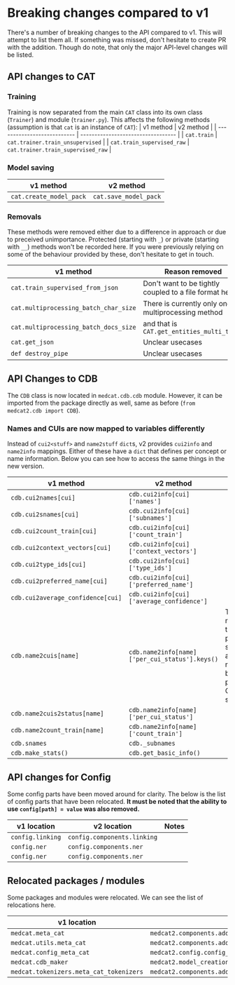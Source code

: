 # Breaking changes compared to v1

There's a number of breaking changes to the API compared to v1.
This will attempt to list them all.
If something was missed, don't hesitate to create PR with the addition.
Though do note, that only the major API-level changes will be listed.

## API changes to CAT

### Training

Training is now separated from the main `CAT` class into its own class (`Trainer`) and module (`trainer.py`).
This affects the following methods (assumption is that `cat` is an instance of `CAT`):
|          v1 method          |           v2 method                |
| --------------------------- | ---------------------------------- |
| `cat.train`                 | `cat.trainer.train_unsupervised`   |
| `cat.train_supervised_raw`  | `cat.trainer.train_supervised_raw` |

### Model saving

|          v1 method          |           v2 method                |
| --------------------------- | ---------------------------------- |
| `cat.create_model_pack`     | `cat.save_model_pack`              |

### Removals

These methods were removed either due to a difference in approach or due to preceived unimportance.
Protected (starting with `_`) or private (starting with `__`) methods won't be recorded here.
If you were previously relying on some of the behaviour provided by these, don't hesitate to get in touch.

|            v1 method           |              Reason removed                   |
| ------------------------------ | --------------------------------------------- |
| `cat.train_supervised_from_json` | Don't want to be tightly coupled to a file format here |
| `cat.multiprocessing_batch_char_size` | There is currently only one multiprocessing method |
| `cat.multiprocessing_batch_docs_size` | and that is `CAT.get_entities_multi_texts` |
| `cat.get_json`                 | Unclear usecases                              |
| `def destroy_pipe`             | Unclear usecases                              |

## API Changes to CDB

The `CDB` class is now located in `medcat.cdb.cdb` module.
However, it can be imported from the package directly as well, same as before (`from medcat2.cdb import CDB`).

### Names and CUIs are now mapped to variables differently

Instead of `cui2<stuff>` and `name2stuff` `dict`s, v2 provides `cui2info` and `name2info` mappings.
Either of these have a `dict` that defines per concept or name information.
Below you can see how to access the same things in the new version.

|          v1 method                |           v2 method                            | Notes |
| --------------------------------- | ---------------------------------------------- | ----- |
| `cdb.cui2names[cui]`              | `cdb.cui2info[cui]['names']`                   |       |
| `cdb.cui2snames[cui]`             | `cdb.cui2info[cui]['subnames']`                |       |
| `cdb.cui2count_train[cui]`        | `cdb.cui2info[cui]['count_train']`             |       |
| `cdb.cui2context_vectors[cui]`    | `cdb.cui2info[cui]['context_vectors']`         |       |
| `cdb.cui2type_ids[cui]`           | `cdb.cui2info[cui]['type_ids']`                |       |
| `cdb.cui2preferred_name[cui]`     | `cdb.cui2info[cui]['preferred_name']`          |       |
| `cdb.cui2average_confidence[cui]` | `cdb.cui2info[cui]['average_confidence']`      |       |
| `cdb.name2cuis[name]`             | `cdb.name2info[name]['per_cui_status'].keys()` | There's no need to track per CUI status (on a per name basis) and per name CUIs separately |
| `cdb.name2cuis2status[name]`      | `cdb.name2info[name]['per_cui_status']`        |       |
| `cdb.name2count_train[name]`      | `cdb.name2info[name]['count_train']`           |       |
| `cdb.snames`                      | `cdb._subnames`                                |       |
| `cdb.make_stats()`                | `cdb.get_basic_info()`                         |       |


## API changes for Config

Some config parts have been moved around for clarity.
The below is the list of config parts that have been relocated.
**It must be noted that the ability to use `config[path] = value` was also removed.**

|          v1 location                    |           v2 location                                        | Notes |
| --------------------------------------- | ------------------------------------------------------------ | ----- |
| `config.linking`                        | `config.components.linking`                                  |       |
| `config.ner`                            | `config.components.ner`                                      |       |
| `config.ner`                            | `config.components.ner`                                      |       |

## Relocated packages / modules

Some packages and modules were relocated.
We can see the list of relocations here.

|          v1 location                    |           v2 location                                        | Notes |
| --------------------------------------- | ------------------------------------------------------------ | ----- |
| `medcat.meta_cat`                       | `medcat2.components.addons.meta_cat.meta_cat`                |       |
| `medcat.utils.meta_cat`                 | `medcat2.components.addons.meta_cat`                         |       |
| `medcat.config_meta_cat`                | `medcat2.config.config_meta_cat`                             |       |
| `medcat.cdb_maker`                      | `medcat2.model_creation.cdb_maker`                           |       |
| `medcat.tokenizers.meta_cat_tokenizers` | `medcat2.components.addons.meta_cat.mctokenizers.tokenizers` |       |
